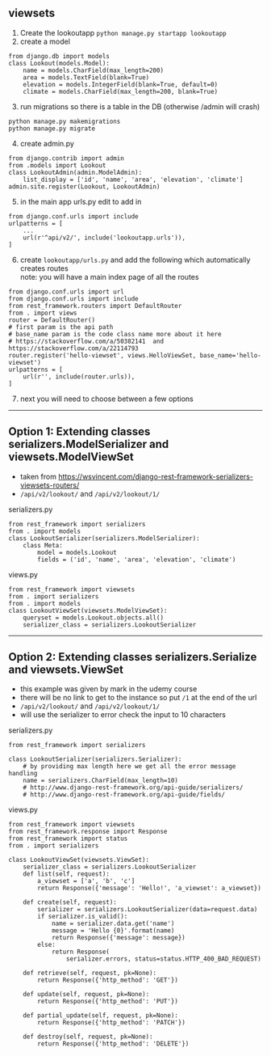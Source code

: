 

## viewsets

1. Create the lookoutapp `python manage.py startapp lookoutapp`
2. create a model

```
from django.db import models
class Lookout(models.Model):
    name = models.CharField(max_length=200)
    area = models.TextField(blank=True)
    elevation = models.IntegerField(blank=True, default=0)
    climate = models.CharField(max_length=200, blank=True)
```

3. run migrations so there is a table in the DB (otherwise /admin will crash)

```
python manage.py makemigrations
python manage.py migrate
```

4. create admin.py

```
from django.contrib import admin
from .models import Lookout 
class LookoutAdmin(admin.ModelAdmin):
    list_display = ['id', 'name', 'area', 'elevation', 'climate']
admin.site.register(Lookout, LookoutAdmin)
```

5. in the main app urls.py edit to add in

```
from django.conf.urls import include
urlpatterns = [
    ...
    url(r'^api/v2/', include('lookoutapp.urls')),
]
```

6. create `lookoutapp/urls.py` and add the following which automatically creates routes<br/>
note: you will have a main index page of all the routes

```
from django.conf.urls import url
from django.conf.urls import include
from rest_framework.routers import DefaultRouter
from . import views
router = DefaultRouter()
# first param is the api path
# base_name param is the code class name more about it here 
# https://stackoverflow.com/a/50382141  and   https://stackoverflow.com/a/22114793
router.register('hello-viewset', views.HelloViewSet, base_name='hello-viewset')
urlpatterns = [
    url(r'', include(router.urls)),
]
```

7.  next you will need to choose between a few options

<hr/>

## Option 1: Extending classes serializers.ModelSerializer and viewsets.ModelViewSet
- taken from https://wsvincent.com/django-rest-framework-serializers-viewsets-routers/
- `/api/v2/lookout/` and `/api/v2/lookout/1/`

serializers.py
```
from rest_framework import serializers
from . import models
class LookoutSerializer(serializers.ModelSerializer):
    class Meta:
        model = models.Lookout
        fields = ('id', 'name', 'area', 'elevation', 'climate')
```
views.py
```
from rest_framework import viewsets
from . import serializers
from . import models
class LookoutViewSet(viewsets.ModelViewSet):
    queryset = models.Lookout.objects.all()
    serializer_class = serializers.LookoutSerializer
```
<hr/>

## Option 2: Extending classes serializers.Serialize and viewsets.ViewSet
- this example was given by mark in the udemy course
- there will be no link to get to the instance so put `/1` at the end of the url
- `/api/v2/lookout/` and `/api/v2/lookout/1/`
- will use the serializer to error check the input to 10 characters

serializers.py

```
from rest_framework import serializers

class LookoutSerializer(serializers.Serializer):
    # by providing max length here we get all the error message handling
    name = serializers.CharField(max_length=10)
    # http://www.django-rest-framework.org/api-guide/serializers/
    # http://www.django-rest-framework.org/api-guide/fields/
```

views.py

```
from rest_framework import viewsets
from rest_framework.response import Response
from rest_framework import status
from . import serializers

class LookoutViewSet(viewsets.ViewSet):
    serializer_class = serializers.LookoutSerializer
    def list(self, request):
        a_viewset = ['a', 'b', 'c']
        return Response({'message': 'Hello!', 'a_viewset': a_viewset})

    def create(self, request):
        serializer = serializers.LookoutSerializer(data=request.data)
        if serializer.is_valid():
            name = serializer.data.get('name')
            message = 'Hello {0}'.format(name)
            return Response({'message': message})
        else:
            return Response(
                serializer.errors, status=status.HTTP_400_BAD_REQUEST)

    def retrieve(self, request, pk=None):
        return Response({'http_method': 'GET'})

    def update(self, request, pk=None):
        return Response({'http_method': 'PUT'})

    def partial_update(self, request, pk=None):
        return Response({'http_method': 'PATCH'})

    def destroy(self, request, pk=None):
        return Response({'http_method': 'DELETE'})
```



